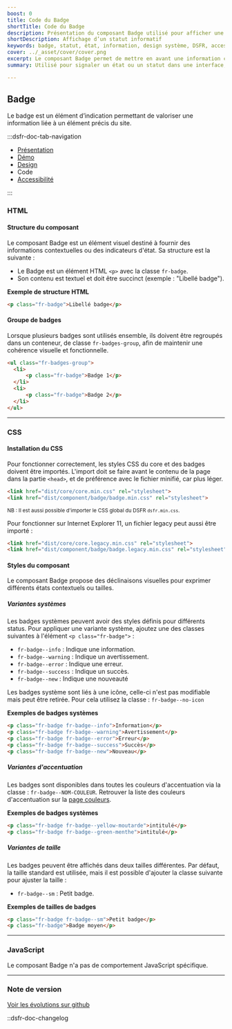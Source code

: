 ```yaml
---
boost: 0
title: Code du Badge
shortTitle: Code du Badge
description: Présentation du composant Badge utilisé pour afficher une information de type statut ou état liée à un élément de l’interface.
shortDescription: Affichage d’un statut informatif
keywords: badge, statut, état, information, design système, DSFR, accessibilité, non cliquable, interface
cover: ../_asset/cover/cover.png
excerpt: Le composant Badge permet de mettre en avant une information courte liée à un élément précis de l’interface, comme un statut ou un état, sans interaction de la part de l’usager.
summary: Utilisé pour signaler un état ou un statut dans une interface, le composant Badge apporte une information rapide à lire, positionnée au plus près de l’élément concerné. Il peut apparaître dans des menus, des tuiles, des tableaux ou des pages. Les badges système suivent des règles strictes de design et d’accessibilité, tandis que les badges standards autorisent une personnalisation encadrée.

---
```


## Badge

Le badge est un élément d’indication permettant de valoriser une information liée à un élément précis du site.

:::dsfr-doc-tab-navigation

- [Présentation](../index.md)
- [Démo](../demo/index.md)
- [Design](../design/index.md)
- Code
- [Accessibilité](../accessibility/index.md)

:::

### HTML

#### Structure du composant

Le composant Badge est un élément visuel destiné à fournir des informations contextuelles ou des indicateurs d'état.
Sa structure est la suivante :

- Le Badge est un élément HTML `<p>` avec la classe `fr-badge`.
- Son contenu est textuel et doit être succinct (exemple : "Libellé badge").

**Exemple de structure HTML**

```HTML
<p class="fr-badge">Libellé badge</p>
```

#### Groupe de badges

Lorsque plusieurs badges sont utilisés ensemble, ils doivent être regroupés dans un conteneur, de classe `fr-badges-group`, afin de maintenir une cohérence visuelle et fonctionnelle.

```HTML
<ul class="fr-badges-group">
  <li>
      <p class="fr-badge">Badge 1</p>
  </li>
  <li>
      <p class="fr-badge">Badge 2</p>
  </li>
</ul>
```

---

### CSS

#### Installation du CSS

Pour fonctionner correctement, les styles CSS du core et des badges doivent être importés.
L'import doit se faire avant le contenu de la page dans la partie `<head>`, et de préférence avec le fichier minifié, car plus léger.

```HTML
<link href="dist/core/core.min.css" rel="stylesheet">
<link href="dist/component/badge/badge.min.css" rel="stylesheet">
```

<small>NB : Il est aussi possible d'importer le CSS global du DSFR `dsfr.min.css`.</small>

Pour fonctionner sur Internet Explorer 11, un fichier legacy peut aussi être importé :
```HTML
<link href="dist/core/core.legacy.min.css" rel="stylesheet">
<link href="dist/component/badge/badge.legacy.min.css" rel="stylesheet">
```

#### Styles du composant

Le composant Badge propose des déclinaisons visuelles pour exprimer différents états contextuels ou tailles.

##### Variantes systèmes

Les badges systèmes peuvent avoir des styles définis pour différents status. Pour appliquer une variante système, ajoutez une des classes suivantes à l'élément `<p class="fr-badge">` :

- `fr-badge--info` : Indique une information.
- `fr-badge--warning` : Indique un avertissement.
- `fr-badge--error` : Indique une erreur.
- `fr-badge--success` : Indique un succès.
- `fr-badge--new` : Indique une nouveauté

Les badges système sont liés à une icône, celle-ci n'est pas modifiable mais peut être retirée. Pour cela utilisez la classe : `fr-badge--no-icon`

**Exemples de badges systèmes**

```HTML
<p class="fr-badge fr-badge--info">Information</p>
<p class="fr-badge fr-badge--warning">Avertissement</p>
<p class="fr-badge fr-badge--error">Erreur</p>
<p class="fr-badge fr-badge--success">Succès</p>
<p class="fr-badge fr-badge--new">Nouveau</p>
```

##### Variantes d'accentuation

Les badges sont disponibles dans toutes les couleurs d'accentuation via la classe : `fr-badge--NOM-COULEUR`.
Retrouver la liste des couleurs d'accentuation sur la [page couleurs](TODO-lien-couleur).

**Exemples de badges systèmes**

```HTML
<p class="fr-badge fr-badge--yellow-moutarde">intitulé</p>
<p class="fr-badge fr-badge--green-menthe">intitulé</p>
```

##### Variantes de taille

Les badges peuvent être affichés dans deux tailles différentes. Par défaut, la taille standard est utilisée, mais il est possible d'ajouter la classe suivante pour ajuster la taille :
- `fr-badge--sm` : Petit badge.

**Exemples de tailles de badges**

```HTML
<p class="fr-badge fr-badge--sm">Petit badge</p>
<p class="fr-badge">Badge moyen</p>
```

---

### JavaScript

Le composant Badge n'a pas de comportement JavaScript spécifique.

---

### Note de version

[Voir les évolutions sur github](https://github.com/GouvernementFR/dsfr/pulls?q=is%3Apr+is%3Aclosed+is%3Amerged+badge+)

::dsfr-doc-changelog
